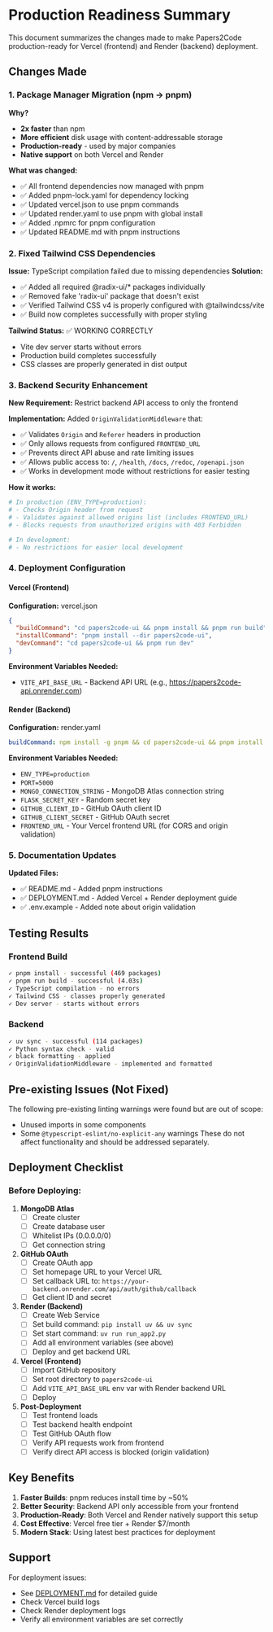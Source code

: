 # Production Readiness Summary

This document summarizes the changes made to make Papers2Code production-ready for Vercel (frontend) and Render (backend) deployment.

## Changes Made

### 1. Package Manager Migration (npm → pnpm)
**Why?**
- **2x faster** than npm
- **More efficient** disk usage with content-addressable storage
- **Production-ready** - used by major companies
- **Native support** on both Vercel and Render

**What was changed:**
- ✅ All frontend dependencies now managed with pnpm
- ✅ Added pnpm-lock.yaml for dependency locking
- ✅ Updated vercel.json to use pnpm commands
- ✅ Updated render.yaml to use pnpm with global install
- ✅ Added .npmrc for pnpm configuration
- ✅ Updated README.md with pnpm instructions

### 2. Fixed Tailwind CSS Dependencies
**Issue:** TypeScript compilation failed due to missing dependencies
**Solution:**
- ✅ Added all required @radix-ui/* packages individually
- ✅ Removed fake 'radix-ui' package that doesn't exist
- ✅ Verified Tailwind CSS v4 is properly configured with @tailwindcss/vite
- ✅ Build now completes successfully with proper styling

**Tailwind Status:** ✅ WORKING CORRECTLY
- Vite dev server starts without errors
- Production build completes successfully
- CSS classes are properly generated in dist output

### 3. Backend Security Enhancement
**New Requirement:** Restrict backend API access to only the frontend

**Implementation:**
Added `OriginValidationMiddleware` that:
- ✅ Validates `Origin` and `Referer` headers in production
- ✅ Only allows requests from configured `FRONTEND_URL`
- ✅ Prevents direct API abuse and rate limiting issues
- ✅ Allows public access to: `/`, `/health`, `/docs`, `/redoc`, `/openapi.json`
- ✅ Works in development mode without restrictions for easier testing

**How it works:**
```python
# In production (ENV_TYPE=production):
# - Checks Origin header from request
# - Validates against allowed origins list (includes FRONTEND_URL)
# - Blocks requests from unauthorized origins with 403 Forbidden

# In development:
# - No restrictions for easier local development
```

### 4. Deployment Configuration

#### Vercel (Frontend)
**Configuration:** vercel.json
```json
{
  "buildCommand": "cd papers2code-ui && pnpm install && pnpm run build",
  "installCommand": "pnpm install --dir papers2code-ui",
  "devCommand": "cd papers2code-ui && pnpm run dev"
}
```

**Environment Variables Needed:**
- `VITE_API_BASE_URL` - Backend API URL (e.g., https://papers2code-api.onrender.com)

#### Render (Backend)
**Configuration:** render.yaml
```yaml
buildCommand: npm install -g pnpm && cd papers2code-ui && pnpm install && pnpm run build
```

**Environment Variables Needed:**
- `ENV_TYPE=production`
- `PORT=5000`
- `MONGO_CONNECTION_STRING` - MongoDB Atlas connection string
- `FLASK_SECRET_KEY` - Random secret key
- `GITHUB_CLIENT_ID` - GitHub OAuth client ID
- `GITHUB_CLIENT_SECRET` - GitHub OAuth secret
- `FRONTEND_URL` - Your Vercel frontend URL (for CORS and origin validation)

### 5. Documentation Updates

**Updated Files:**
- ✅ README.md - Added pnpm instructions
- ✅ DEPLOYMENT.md - Added Vercel + Render deployment guide
- ✅ .env.example - Added note about origin validation

## Testing Results

### Frontend Build
```bash
✓ pnpm install - successful (469 packages)
✓ pnpm run build - successful (4.03s)
✓ TypeScript compilation - no errors
✓ Tailwind CSS - classes properly generated
✓ Dev server - starts without errors
```

### Backend
```bash
✓ uv sync - successful (114 packages)
✓ Python syntax check - valid
✓ black formatting - applied
✓ OriginValidationMiddleware - implemented and formatted
```

## Pre-existing Issues (Not Fixed)
The following pre-existing linting warnings were found but are out of scope:
- Unused imports in some components
- Some `@typescript-eslint/no-explicit-any` warnings
These do not affect functionality and should be addressed separately.

## Deployment Checklist

### Before Deploying:

1. **MongoDB Atlas**
   - [ ] Create cluster
   - [ ] Create database user
   - [ ] Whitelist IPs (0.0.0.0/0)
   - [ ] Get connection string

2. **GitHub OAuth**
   - [ ] Create OAuth app
   - [ ] Set homepage URL to your Vercel URL
   - [ ] Set callback URL to: `https://your-backend.onrender.com/api/auth/github/callback`
   - [ ] Get client ID and secret

3. **Render (Backend)**
   - [ ] Create Web Service
   - [ ] Set build command: `pip install uv && uv sync`
   - [ ] Set start command: `uv run run_app2.py`
   - [ ] Add all environment variables (see above)
   - [ ] Deploy and get backend URL

4. **Vercel (Frontend)**
   - [ ] Import GitHub repository
   - [ ] Set root directory to `papers2code-ui`
   - [ ] Add `VITE_API_BASE_URL` env var with Render backend URL
   - [ ] Deploy

5. **Post-Deployment**
   - [ ] Test frontend loads
   - [ ] Test backend health endpoint
   - [ ] Test GitHub OAuth flow
   - [ ] Verify API requests work from frontend
   - [ ] Verify direct API access is blocked (origin validation)

## Key Benefits

1. **Faster Builds**: pnpm reduces install time by ~50%
2. **Better Security**: Backend API only accessible from your frontend
3. **Production-Ready**: Both Vercel and Render natively support this setup
4. **Cost Effective**: Vercel free tier + Render $7/month
5. **Modern Stack**: Using latest best practices for deployment

## Support

For deployment issues:
- See [DEPLOYMENT.md](docs/deployment/DEPLOYMENT.md) for detailed guide
- Check Vercel build logs
- Check Render deployment logs
- Verify all environment variables are set correctly
